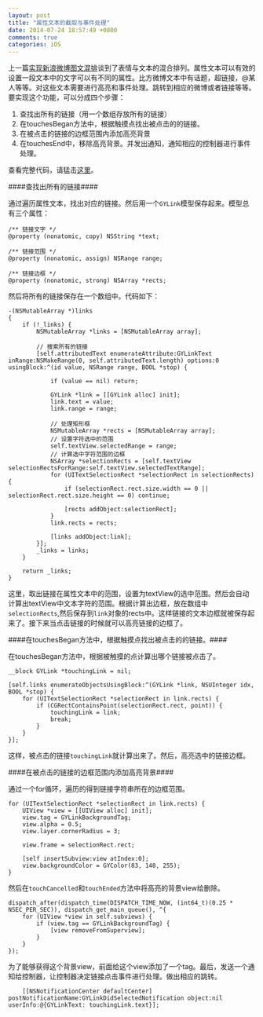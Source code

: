 ```yaml
---
layout: post
title: "属性文本的截取与事件处理"
date: 2014-07-24 18:57:49 +0800
comments: true
categories: iOS
---
```

上一篇[实现新浪微博图文混排](http://conpgy.github.io/blog/2014/07/20/weibo-emotion-text/)谈到了表情与文本的混合排列。属性文本可以有效的设置一段文本中的文字可以有不同的属性。比方微博文本中有话题，超链接，@某人等等。对这些文本需要进行高亮和事件处理。跳转到相应的微博或者链接等等。要实现这个功能，可以分成四个步骤：

1. 查找出所有的链接（用一个数组存放所有的链接）
2. 在touchesBegan方法中，根据触摸点找出被点击的的链接。
3. 在被点击的链接的边框范围内添加高亮背景
4. 在touchesEnd中，移除高亮背景。并发出通知，通知相应的控制器进行事件处理。
<!-- more -->

查看完整代码，请猛击[这里](http://github.com/conpgy)。

####查找出所有的链接####

通过遍历属性文本，找出对应的链接。然后用一个`GYLink`模型保存起来。模型总有三个属性：

	/** 链接文字 */
	@property (nonatomic, copy) NSString *text;
	
	/** 链接范围 */
	@property (nonatomic, assign) NSRange range;
	
	/** 链接边框 */
	@property (nonatomic, strong) NSArray *rects;

然后将所有的链接保存在一个数组中。代码如下：

    -(NSMutableArray *)links
    {
        if (!_links) {
            NSMutableArray *links = [NSMutableArray array];
            
            // 搜索所有的链接
            [self.attributedText enumerateAttribute:GYLinkText inRange:NSMakeRange(0, self.attributedText.length) options:0 usingBlock:^(id value, NSRange range, BOOL *stop) {
                
                if (value == nil) return;
                
                GYLink *link = [[GYLink alloc] init];
                link.text = value;
                link.range = range;

                // 处理矩形框
                NSMutableArray *rects = [NSMutableArray array];
                // 设置字符选中的范围
                self.textView.selectedRange = range;
                // 计算选中字符范围的边框
                NSArray *selectionRects = [self.textView selectionRectsForRange:self.textView.selectedTextRange];
                for (UITextSelectionRect *selectionRect in selectionRects) {
                    if (selectionRect.rect.size.width == 0 || selectionRect.rect.size.height == 0) continue;
                    
                    [rects addObject:selectionRect];
                }
                link.rects = rects;
                
                [links addObject:link];
            }];
            _links = links;
        }

        return _links;
    }
    
这里，取出链接在属性文本中的范围，设置为textView的选中范围。然后会自动计算出textView中文本字符的范围。根据计算出边框，放在数组中`selectionRects`,然后保存到`link`对象的rects中。这样链接的文本边框就被保存起来了。接下来当点击链接的时候就可以高亮链接的边框了。

####在touchesBegan方法中，根据触摸点找出被点击的的链接。####

在touchesBegan方法中，根据被触摸的点计算出哪个链接被点击了。

    __block GYLink *touchingLink = nil;

    [self.links enumerateObjectsUsingBlock:^(GYLink *link, NSUInteger idx, BOOL *stop) {
        for (UITextSelectionRect *selectionRect in link.rects) {
            if (CGRectContainsPoint(selectionRect.rect, point)) {
                touchingLink = link;
                break;
            }
        }
    }];
    
这样，被点击的链接`touchingLink`就计算出来了。然后，高亮选中的链接边框。
    
####在被点击的链接的边框范围内添加高亮背景####

通过一个for循环，遍历的得到链接字符串所在的边框范围。

    for (UITextSelectionRect *selectionRect in link.rects) {
        UIView *view = [[UIView alloc] init];
        view.tag = GYLinkBackgroundTag;
        view.alpha = 0.5;
        view.layer.cornerRadius = 3;

        view.frame = selectionRect.rect;
        
        [self insertSubview:view atIndex:0];
        view.backgroundColor = GYColor(83, 148, 255);
    }

然后在`touchCancelled`和`touchEnded`方法中将高亮的背景view给删除。
 
    dispatch_after(dispatch_time(DISPATCH_TIME_NOW, (int64_t)(0.25 * NSEC_PER_SEC)), dispatch_get_main_queue(), ^{
        for (UIView *view in self.subviews) {
            if (view.tag == GYLinkBackgroundTag) {
                [view removeFromSuperview];
            }
        }
    });
    
为了能够获得这个背景view，前面给这个view添加了一个tag。最后，发送一个通知给控制器，让控制器决定链接点击事件进行处理。做出相应的跳转。

        [[NSNotificationCenter defaultCenter] postNotificationName:GYLinkDidSelectedNotification object:nil userInfo:@{GYLinkText: touchingLink.text}];
